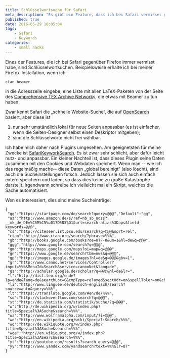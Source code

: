 ```yaml
---
title: Schlüsselwortsuche für Safari
meta_description: "Es gibt ein Feature, dass ich bei Safari vermisse: gezielte Suche auf einer Nichtstandard-Suchmaschine o.ä. per Schlüsselwort. Aber es gibt Abhilfe. "
published: true
date: 2016-05-29 10:05:04
tags:
    - Safari
    - Keywords
categories:
    - small hacks
---
```

Eines der Features, die ich bei Safari gegenüber Firefox immer vermisst habe, sind Schlüsselwortsuchen. Beispielsweise erhalte ich bei meiner Firefox-Installation, wenn ich

~~~
ctan beamer
~~~

in die Adresszeile eingebe, eine Liste mit allen LaTeX-Paketen von der Seite des [Comprehensive TEX Archive Network][1]s, die etwas mit Beamer zu tun haben.

Zwar kennt Safari die &#8222;schnelle Website-Suche&#8220;, die auf [OpenSearch][2] basiert, aber diese ist

  1. nur sehr umständlich lokal für neue Seiten anpassbar (es ist einfacher, wenn die Seiten-Designer selbst einen Deskriptor mitgeben);
  2. sind die Schlüsselworte nicht frei wählbar.

Ich habe mich daher nach Plugins umgesehen. Am geeignetsten für meine Zwecke ist [SafariKeyworkSearch][3]. Es ist zwar sehr schlicht, aber dafür leicht nutz- und
anpassbar. Ein kleiner Nachteil ist, dass dieses Plugin seine Daten zusammen mit den Cookies und Webdaten speichert. Wenn man -- wie ich das regelmäßig mache--
diese Daten &#8222;global bereinigt&#8220; (also löscht), sind auch die Sucheinstellungen futsch. Jedoch lassen sie sich auch einfach extern speichern und laden, so dass
dies keine zu große Katastrophe darstellt. Irgendwann schreibe ich vielleicht mal ein Skript, welches die Sache automatisiert. 

Wen es interessiert, dies sind meine Sucheinträge:
~~~
{
 "gg":"https://startpage.com/do/search?query=@@@","Default":"gg",
 "az":"http://www.amazon.de/s/ref=nb_sb_noss?__mk_de_DE=%C5M%C5%u017D%D5%D1&url=search-alias%3Daps&field-keywords=@@@",
 "cs":"http://citeseer.ist.psu.edu/search?q=@@@&sort=rel",
 "ctan":"http://www.ctan.org/search/?phrase=%%%",
 "gb":"http://books.google.com/books?oe=UTF-8&um=1&hl=de&q=@@@",
 "ggg":"http://www.google.com/search?q=@@@",
 "gm":"http://maps.google.com/maps?oi=map&q=@@@",
 "gn":"https://www.google.de/search?tbm=nws&q=@@@",
 "gp":"http://images.google.de/images?hl=de&q=@@@&gbv=1",
 "gr":"http://www.canoo.net/services/Controller?input=%%%&MenuId=Search&service=canooNet&lang=de",
 "gs":"http://scholar.google.de/scholar?q=@@@&hl=de&lr=",
 "l":"http://dict.leo.org/ende?lp=ende&lang=de&searchLoc=0&cmpType=relaxed&sectHdr=on&spellToler=on&chinese=both&pinyin=diacritic&search=%%%&relink=on",
 "li":"http://www.linguee.de/deutsch-englisch/search?source=auto&query=%%%",
 "lt":"https://translate.google.com/#en/de/%%%",
 "so":"http://stackoverflow.com/search?q=@@@",
 "st":"http://de.statista.com/statistik/suche/?q=@@@",
 "w":"http://de.wikipedia.org/w/index.php?title=Spezial%3ASuche&search=%%%",
 "wa":"http://www.wolframalpha.com/input/?i=@@@",
 "we":"http://en.wikipedia.org/wiki/Special:Search/%%%",
 "wq":"http://de.wikiquote.org/w/index.php?title=Spezial%3ASuche&search=%%%",
 "wqe":"http://en.wikiquote.org/w/index.php?title=Special%3ASearch&search=%%%",
 "yt":"http://youtube.com/results?search_query=@@@",
 "yy":"http://www.yandex.com/yandsearch?text=%%%&lr=87"
}
~~~

 [1]: http://www.ctan.org/
 [2]: http://www.opensearch.org/Specifications/OpenSearch/1.1#OpenSearch_description_document
 [3]: http://safarikeywordsearch.aurlien.net
